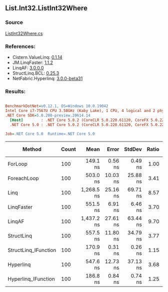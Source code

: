 ﻿## List.Int32.ListInt32Where

### Source
[ListInt32Where.cs](../LinqBenchmarks/List/Int32/ListInt32Where.cs)

### References:
- Cistern.ValueLinq: [0.1.14](https://www.nuget.org/packages/Cistern.ValueLinq/0.1.14)
- JM.LinqFaster: [1.1.2](https://www.nuget.org/packages/JM.LinqFaster/1.1.2)
- LinqAF: [3.0.0.0](https://www.nuget.org/packages/LinqAF/3.0.0.0)
- StructLinq.BCL: [0.25.3](https://www.nuget.org/packages/StructLinq.BCL/0.25.3)
- NetFabric.Hyperlinq: [3.0.0-beta31](https://www.nuget.org/packages/NetFabric.Hyperlinq/3.0.0-beta31)

### Results:
``` ini

BenchmarkDotNet=v0.12.1, OS=Windows 10.0.19042
Intel Core i7-7567U CPU 3.50GHz (Kaby Lake), 1 CPU, 4 logical and 2 physical cores
.NET Core SDK=5.0.200-preview.20614.14
  [Host]        : .NET Core 5.0.2 (CoreCLR 5.0.220.61120, CoreFX 5.0.220.61120), X64 RyuJIT
  .NET Core 5.0 : .NET Core 5.0.2 (CoreCLR 5.0.220.61120, CoreFX 5.0.220.61120), X64 RyuJIT

Job=.NET Core 5.0  Runtime=.NET Core 5.0  

```
|               Method | Count |       Mean |    Error |   StdDev | Ratio | RatioSD |  Gen 0 | Gen 1 | Gen 2 | Allocated |
|--------------------- |------ |-----------:|---------:|---------:|------:|--------:|-------:|------:|------:|----------:|
|              ForLoop |   100 |   149.1 ns |  0.56 ns |  0.49 ns |  1.00 |    0.00 |      - |     - |     - |         - |
|          ForeachLoop |   100 |   503.0 ns | 10.03 ns | 25.88 ns |  3.41 |    0.12 |      - |     - |     - |         - |
|                 Linq |   100 | 1,268.5 ns | 25.16 ns | 69.71 ns |  8.57 |    0.43 | 0.0343 |     - |     - |      72 B |
|           LinqFaster |   100 |   551.5 ns |  6.91 ns |  6.46 ns |  3.70 |    0.05 | 0.3090 |     - |     - |     648 B |
|               LinqAF |   100 | 1,437.2 ns | 27.61 ns | 63.44 ns |  9.70 |    0.38 |      - |     - |     - |         - |
|           StructLinq |   100 |   557.5 ns | 11.80 ns | 34.79 ns |  3.77 |    0.28 | 0.0153 |     - |     - |      32 B |
| StructLinq_IFunction |   100 |   170.9 ns |  0.31 ns |  0.26 ns |  1.15 |    0.00 |      - |     - |     - |         - |
|            Hyperlinq |   100 |   547.6 ns | 12.73 ns | 37.13 ns |  3.68 |    0.28 |      - |     - |     - |         - |
|  Hyperlinq_IFunction |   100 |   186.8 ns |  0.84 ns |  0.74 ns |  1.25 |    0.01 |      - |     - |     - |         - |
